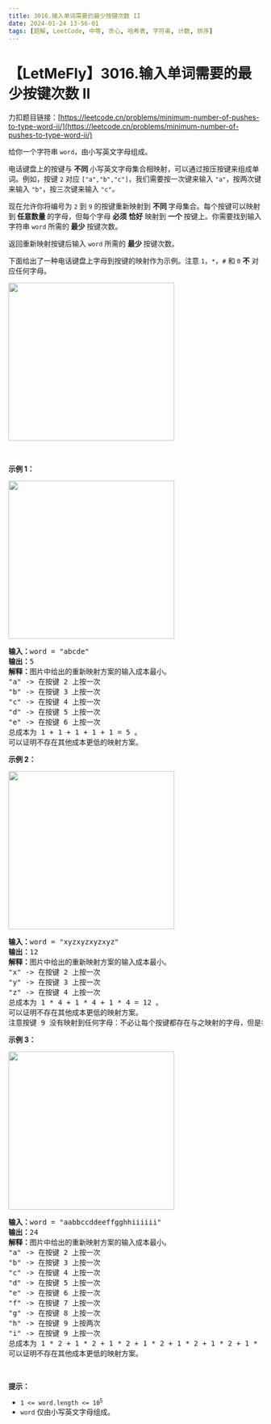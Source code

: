 ```yaml
---
title: 3016.输入单词需要的最少按键次数 II
date: 2024-01-24 13-56-01
tags: [题解, LeetCode, 中等, 贪心, 哈希表, 字符串, 计数, 排序]
---
```


# 【LetMeFly】3016.输入单词需要的最少按键次数 II

力扣题目链接：[https://leetcode.cn/problems/minimum-number-of-pushes-to-type-word-ii/](https://leetcode.cn/problems/minimum-number-of-pushes-to-type-word-ii/)

<p>给你一个字符串 <code>word</code>，由小写英文字母组成。</p>

<p>电话键盘上的按键与 <strong>不同 </strong>小写英文字母集合相映射，可以通过按压按键来组成单词。例如，按键 <code>2</code> 对应 <code>["a","b","c"]</code>，我们需要按一次键来输入 <code>"a"</code>，按两次键来输入 <code>"b"</code>，按三次键来输入 <code>"c"</code><em>。</em></p>

<p>现在允许你将编号为 <code>2</code> 到 <code>9</code> 的按键重新映射到 <strong>不同 </strong>字母集合。每个按键可以映射到<strong> 任意数量 </strong>的字母，但每个字母 <strong>必须</strong> <strong>恰好</strong> 映射到 <strong>一个 </strong>按键上。你需要找到输入字符串 <code>word</code> 所需的<strong> 最少 </strong>按键次数。</p>

<p>返回重新映射按键后输入 <code>word</code> 所需的 <strong>最少 </strong>按键次数。</p>

<p>下面给出了一种电话键盘上字母到按键的映射作为示例。注意 <code>1</code>，<code>*</code>，<code>#</code> 和 <code>0</code> <strong>不</strong> 对应任何字母。</p>
<img alt="" src="https://assets.leetcode.com/uploads/2023/12/26/keypaddesc.png" style="width: 329px; height: 313px;" />
<p>&nbsp;</p>

<p><strong class="example">示例 1：</strong></p>
<img alt="" src="https://assets.leetcode.com/uploads/2023/12/26/keypadv1e1.png" style="width: 329px; height: 313px;" />
<pre>
<strong>输入：</strong>word = "abcde"
<strong>输出：</strong>5
<strong>解释：</strong>图片中给出的重新映射方案的输入成本最小。
"a" -&gt; 在按键 2 上按一次
"b" -&gt; 在按键 3 上按一次
"c" -&gt; 在按键 4 上按一次
"d" -&gt; 在按键 5 上按一次
"e" -&gt; 在按键 6 上按一次
总成本为 1 + 1 + 1 + 1 + 1 = 5 。
可以证明不存在其他成本更低的映射方案。
</pre>

<p><strong class="example">示例 2：</strong></p>
<img alt="" src="https://assets.leetcode.com/uploads/2023/12/26/keypadv2e2.png" style="width: 329px; height: 313px;" />
<pre>
<strong>输入：</strong>word = "xyzxyzxyzxyz"
<strong>输出：</strong>12
<strong>解释：</strong>图片中给出的重新映射方案的输入成本最小。
"x" -&gt; 在按键 2 上按一次
"y" -&gt; 在按键 3 上按一次
"z" -&gt; 在按键 4 上按一次
总成本为 1 * 4 + 1 * 4 + 1 * 4 = 12 。
可以证明不存在其他成本更低的映射方案。
注意按键 9 没有映射到任何字母：不必让每个按键都存在与之映射的字母，但是每个字母都必须映射到按键上。
</pre>

<p><strong class="example">示例 3：</strong></p>
<img alt="" src="https://assets.leetcode.com/uploads/2023/12/27/keypadv2.png" style="width: 329px; height: 313px;" />
<pre>
<strong>输入：</strong>word = "aabbccddeeffgghhiiiiii"
<strong>输出：</strong>24
<strong>解释：</strong>图片中给出的重新映射方案的输入成本最小。
"a" -&gt; 在按键 2 上按一次
"b" -&gt; 在按键 3 上按一次
"c" -&gt; 在按键 4 上按一次
"d" -&gt; 在按键 5 上按一次
"e" -&gt; 在按键 6 上按一次
"f" -&gt; 在按键 7 上按一次
"g" -&gt; 在按键 8 上按一次
"h" -&gt; 在按键 9 上按两次
"i" -&gt; 在按键 9 上按一次
总成本为 1 * 2 + 1 * 2 + 1 * 2 + 1 * 2 + 1 * 2 + 1 * 2 + 1 * 2 + 2 * 2 + 6 * 1 = 24 。
可以证明不存在其他成本更低的映射方案。
</pre>

<p>&nbsp;</p>

<p><strong>提示：</strong></p>

<ul>
	<li><code>1 &lt;= word.length &lt;= 10<sup>5</sup></code></li>
	<li><code>word</code> 仅由小写英文字母组成。</li>
</ul>


    